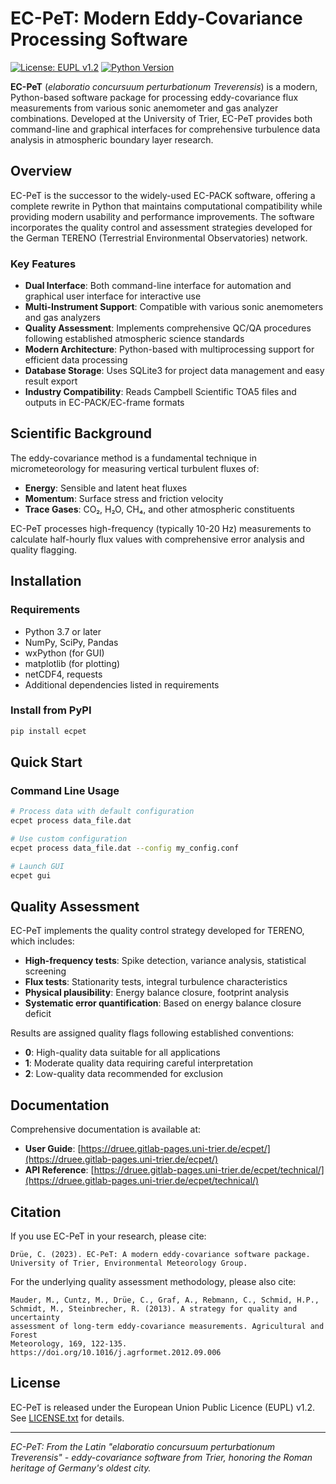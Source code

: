 # EC-PeT: Modern Eddy-Covariance Processing Software

[![License: EUPL v1.2](https://img.shields.io/badge/License-EUPL%20v1.2-blue.svg)](https://joinup.ec.europa.eu/software/page/eupl)
[![Python Version](https://img.shields.io/badge/python-3.7%2B-blue.svg)](https://www.python.org/downloads/)

**EC-PeT** (*elaboratio concursuum perturbationum Treverensis*) is a modern, Python-based software package for processing eddy-covariance flux measurements from various sonic anemometer and gas analyzer combinations. Developed at the University of Trier, EC-PeT provides both command-line and graphical interfaces for comprehensive turbulence data analysis in atmospheric boundary layer research.

## Overview

EC-PeT is the successor to the widely-used EC-PACK software, offering a complete rewrite in Python that maintains computational compatibility while providing modern usability and performance improvements. The software incorporates the quality control and assessment strategies developed for the German TERENO (Terrestrial Environmental Observatories) network.

### Key Features

- **Dual Interface**: Both command-line interface for automation and graphical user interface for interactive use
- **Multi-Instrument Support**: Compatible with various sonic anemometers and gas analyzers
- **Quality Assessment**: Implements comprehensive QC/QA procedures following established atmospheric science standards
- **Modern Architecture**: Python-based with multiprocessing support for efficient data processing
- **Database Storage**: Uses SQLite3 for project data management and easy result export
- **Industry Compatibility**: Reads Campbell Scientific TOA5 files and outputs in EC-PACK/EC-frame formats

## Scientific Background

The eddy-covariance method is a fundamental technique in micrometeorology for measuring vertical turbulent fluxes of:
- **Energy**: Sensible and latent heat fluxes
- **Momentum**: Surface stress and friction velocity
- **Trace Gases**: CO₂, H₂O, CH₄, and other atmospheric constituents

EC-PeT processes high-frequency (typically 10-20 Hz) measurements to calculate half-hourly flux values with comprehensive error analysis and quality flagging.

## Installation

### Requirements

- Python 3.7 or later
- NumPy, SciPy, Pandas
- wxPython (for GUI)
- matplotlib (for plotting)
- netCDF4, requests
- Additional dependencies listed in requirements

### Install from PyPI

```bash
pip install ecpet
```

## Quick Start

### Command Line Usage

```bash
# Process data with default configuration
ecpet process data_file.dat

# Use custom configuration
ecpet process data_file.dat --config my_config.conf

# Launch GUI
ecpet gui
```


## Quality Assessment

EC-PeT implements the quality control strategy developed for TERENO, which includes:

- **High-frequency tests**: Spike detection, variance analysis, statistical screening
- **Flux tests**: Stationarity tests, integral turbulence characteristics
- **Physical plausibility**: Energy balance closure, footprint analysis
- **Systematic error quantification**: Based on energy balance closure deficit

Results are assigned quality flags following established conventions:
- **0**: High-quality data suitable for all applications
- **1**: Moderate quality data requiring careful interpretation
- **2**: Low-quality data recommended for exclusion


## Documentation

Comprehensive documentation is available at:
- **User Guide**: [https://druee.gitlab-pages.uni-trier.de/ecpet/](https://druee.gitlab-pages.uni-trier.de/ecpet/)
- **API Reference**: [https://druee.gitlab-pages.uni-trier.de/ecpet/technical/](https://druee.gitlab-pages.uni-trier.de/ecpet/technical/)

## Citation

If you use EC-PeT in your research, please cite:

```
Drüe, C. (2023). EC-PeT: A modern eddy-covariance software package. 
University of Trier, Environmental Meteorology Group.
```

For the underlying quality assessment methodology, please also cite:

```
Mauder, M., Cuntz, M., Drüe, C., Graf, A., Rebmann, C., Schmid, H.P., 
Schmidt, M., Steinbrecher, R. (2013). A strategy for quality and uncertainty 
assessment of long-term eddy-covariance measurements. Agricultural and Forest 
Meteorology, 169, 122-135. https://doi.org/10.1016/j.agrformet.2012.09.006
```

## License

EC-PeT is released under the European Union Public Licence (EUPL) v1.2. See [LICENSE.txt](LICENSE.txt) for details.

---

*EC-PeT: From the Latin "elaboratio concursuum perturbationum Treverensis" - eddy-covariance software from Trier, honoring the Roman heritage of Germany's oldest city.*